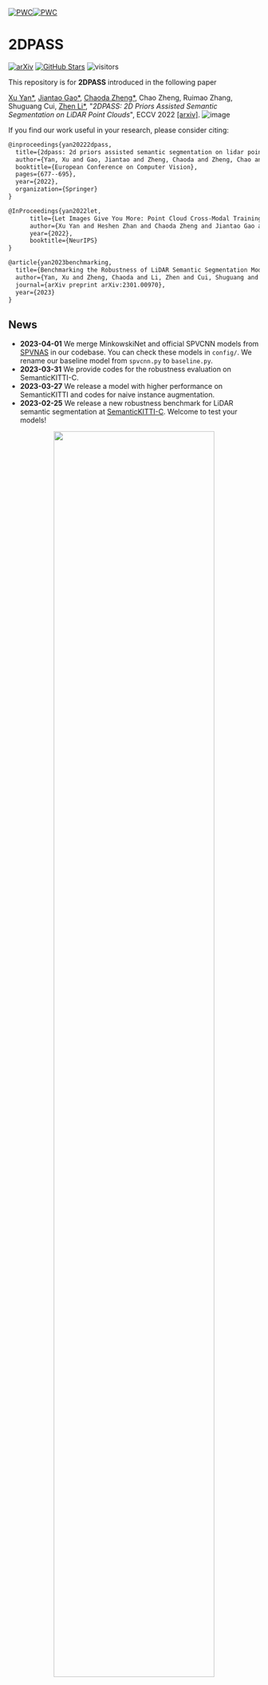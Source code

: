 
[![PWC](https://img.shields.io/endpoint.svg?url=https://paperswithcode.com/badge/2dpass-2d-priors-assisted-semantic/3d-semantic-segmentation-on-semantickitti)](https://paperswithcode.com/sota/3d-semantic-segmentation-on-semantickitti?p=2dpass-2d-priors-assisted-semantic)[![PWC](https://img.shields.io/endpoint.svg?url=https://paperswithcode.com/badge/2dpass-2d-priors-assisted-semantic/lidar-semantic-segmentation-on-nuscenes)](https://paperswithcode.com/sota/lidar-semantic-segmentation-on-nuscenes?p=2dpass-2d-priors-assisted-semantic)

# 2DPASS

[![arXiv](https://img.shields.io/badge/arXiv-2203.09065-b31b1b.svg)](https://arxiv.org/pdf/2207.04397.pdf)
[![GitHub Stars](https://img.shields.io/github/stars/yanx27/2DPASS?style=social)](https://github.com/yanx27/2DPASS)
![visitors](https://visitor-badge.glitch.me/badge?page_id=https://github.com/yanx27/2DPASS)



This repository is for **2DPASS** introduced in the following paper

[Xu Yan*](https://yanx27.github.io/), [Jiantao Gao*](https://github.com/Gao-JT), [Chaoda Zheng*](https://github.com/Ghostish), Chao Zheng, Ruimao Zhang, Shuguang Cui, [Zhen Li*](https://mypage.cuhk.edu.cn/academics/lizhen/), "*2DPASS: 2D Priors Assisted Semantic Segmentation on LiDAR Point Clouds*", ECCV 2022 [[arxiv]](https://arxiv.org/pdf/2207.04397.pdf).
 ![image](figures/2DPASS.gif)

If you find our work useful in your research, please consider citing:
```latex
@inproceedings{yan20222dpass,
  title={2dpass: 2d priors assisted semantic segmentation on lidar point clouds},
  author={Yan, Xu and Gao, Jiantao and Zheng, Chaoda and Zheng, Chao and Zhang, Ruimao and Cui, Shuguang and Li, Zhen},
  booktitle={European Conference on Computer Vision},
  pages={677--695},
  year={2022},
  organization={Springer}
}

@InProceedings{yan2022let,
      title={Let Images Give You More: Point Cloud Cross-Modal Training for Shape Analysis}, 
      author={Xu Yan and Heshen Zhan and Chaoda Zheng and Jiantao Gao and Ruimao Zhang and Shuguang Cui and Zhen Li},
      year={2022},
      booktitle={NeurIPS}
}

@article{yan2023benchmarking,
  title={Benchmarking the Robustness of LiDAR Semantic Segmentation Models},
  author={Yan, Xu and Zheng, Chaoda and Li, Zhen and Cui, Shuguang and Dai, Dengxin},
  journal={arXiv preprint arXiv:2301.00970},
  year={2023}
}
```
## News
* **2023-04-01** We merge MinkowskiNet and official SPVCNN models from [SPVNAS](https://github.com/mit-han-lab/spvnas) in our codebase. You can check these models in `config/`. We rename our baseline model from `spvcnn.py` to `baseline.py`.
* **2023-03-31** We provide codes for the robustness evaluation on SemanticKITTI-C.
* **2023-03-27** We release a model with higher performance on SemanticKITTI and codes for naive instance augmentation.
* **2023-02-25** We release a new robustness benchmark for LiDAR semantic segmentation at [SemanticKITTI-C](https://yanx27.github.io/RobustLidarSeg/). Welcome to test your models!
<p align="center">
   <img src="figures/semantickittic.png" width="80%"> 
</p>


* **2022-10-11** Our new work for cross-modal knowledge distillation is accepted at NeurIPS 2022:smiley: [paper](https://arxiv.org/pdf/2210.04208.pdf) / [code](https://github.com/ZhanHeshen/PointCMT).
* **2022-09-20** We release codes for SemanticKITTI single-scan and NuScenes :rocket:!
* **2022-07-03** 2DPASS is accepted at **ECCV 2022** :fire:!
* **2022-03-08** We achieve **1st** place in both single and multi-scans of [SemanticKITTI](http://semantic-kitti.org/index.html) and **3rd** place on [NuScenes-lidarseg](https://www.nuscenes.org/) :fire:! 
<p align="center">
   <img src="figures/singlescan.jpg" width="80%"> 
</p>
<p align="center">
   <img src="figures/multiscan.jpg" width="80%"> 
</p>
<p align="center">
   <img src="figures/nuscene.png" width="80%"> 
</p>

## Installation

### Requirements
- pytorch >= 1.8 
- yaml
- easydict  `conda install -c conda-forge easydict` done
- pyquaternion   四元数库 `conda install -c conda-forge quaternion`  this one `pip install pyquaternion` (http://kieranwynn.github.io/pyquaternion/)  done
- [lightning](https://github.com/Lightning-AI/lightning) (https://lightning.ai/docs/pytorch/latest/)  (tested with pytorch_lightning==1.3.8 and torchmetrics==0.5)  this one `pip install pytorch_lightning==1.3.8 pip install torchmetrics==0.5`  `conda install lightning -c conda-forge` done  
https://pytorch-lightning.readthedocs.io/en/1.3.8/api_references.html 
https://lightning.ai/docs/pytorch/LTS/past_versions.html
- [torch-scatter](https://github.com/rusty1s/pytorch_scatter) (pip install torch-scatter -f https://data.pyg.org/whl/torch-1.9.0+${CUDA}.html) 
  this one `conda install pytorch-scatter -c pyg`    done
- [nuScenes-devkit](https://github.com/nutonomy/nuscenes-devkit) `pip install nuscenes-devkit` done (optional for nuScenes)
- [spconv](https://github.com/traveller59/spconv) (tested with spconv==2.1.16 and cuda==11.1, pip install spconv-cu111==2.1.16) this one `pip install spconv-cu117`done 
- [torchsparse](https://github.com/mit-han-lab/torchsparse) (optional for MinkowskiNet and SPVCNN. sudo apt-get install libsparsehash-dev, pip install --upgrade git+https://github.com/mit-han-lab/torchsparse.git@v1.4.0)
- pip install -U tensorboard
- pip install -U tensorboardX

## Data Preparation

### SemanticKITTI
Please download the files from the [SemanticKITTI website](http://semantic-kitti.org/dataset.html) and additionally the [color data](http://www.cvlibs.net/download.php?file=data_odometry_color.zip) from the [Kitti Odometry website](http://www.cvlibs.net/datasets/kitti/eval_odometry.php). Extract everything into the same folder.
```
./dataset/
├── 
├── ...
└── SemanticKitti/
    ├──sequences
        ├── 00/           
        │   ├── velodyne/	
        |   |	├── 000000.bin
        |   |	├── 000001.bin
        |   |	└── ...
        │   └── labels/ 
        |   |   ├── 000000.label
        |   |   ├── 000001.label
        |   |   └── ...
        |   └── image_2/ 
        |   |   ├── 000000.png
        |   |   ├── 000001.png
        |   |   └── ...
        |   calib.txt
        ├── 08/ # for validation
        ├── 11/ # 11-21 for testing
        └── 21/
	    └── ...
```

### NuScenes
Please download the Full dataset (v1.0) from the [NuScenes website](https://www.nuscenes.org/) with lidarseg and extract it.
```
./dataset/
├── 
├── ...
└── nuscenes/
    ├──v1.0-trainval
    ├──v1.0-test
    ├──samples
    ├──sweeps
    ├──maps
    ├──lidarseg
```

## Training
### SemanticKITTI
训练集共19130帧
You can run the training with
batch_size 设置为2可以训练， 1个epoch 2:40:00  
显存占用
7031MiB /  8188MiB
loss=12.9
```shell script
cd <root dir of this repo>
python main.py --log_dir 2DPASS_semkitti --config config/2DPASS-semantickitti.yaml --gpu 0

python main.py --log_dir 2DPASS_semkitti --config=./config/2DPASS-semantickitti.yaml --gpu 0 --save_top_k -1 --every_n_train_steps 500 --checkpoint=./checkpoint/best_model.ckpt

python main.py --log_dir 2DPASS_semkitti --config=./config/2DPASS-semantickitti.yaml --gpu 0 --fine_tune --save_top_k -1 --every_n_train_steps 500 --checkpoint=./checkpoint/pretrained/semantickitti/2DPASS_4scale_64dim/best_model.ckpt

python main.py --log_dir 2DPASS_rellis --config ./config/2DPASS-RELLIS-3D-kitti-format.yaml --gpu 0

```
The output will be written to `logs/SemanticKITTI/2DPASS_semkitti` by default. 

### Rellis-3d
训练集共9313  [00000, 00001, 00002]


### NuScenes
```shell script
cd <root dir of this repo>
python main.py --log_dir 2DPASS_nusc --config config/2DPASS-nuscenese.yaml --gpu 0 1 2 3
```

### Vanilla Training without 2DPASS
We take SemanticKITTI as an example.
```shell script
cd <root dir of this repo>
python main.py --log_dir baseline_semkitti --config config/2DPASS-semantickitti.yaml --gpu 0 --baseline_only
```

## Testing
You can run the testing with
显存占用
2205MiB /  8188MiB
```shell script
cd <root dir of this repo>
python main.py --config config/2DPASS-semantickitti.yaml --gpu 0 --test --num_vote 12 --checkpoint <dir for the pytorch checkpoint>

python main.py --config config/2DPASS-semantickitti.yaml --gpu 0 --test --num_vote 1 --checkpoint checkpoint/best_model.ckpt

python main.py --config_path config/2DPASS-semantickitti.yaml --gpu 0 --test --num_vote 1 --checkpoint=./checkpoint/pretrained/semantickitti/2DPASS_4scale_64dim/best_model.ckpt
```
Here, `num_vote` is the number of views for the test-time-augmentation (TTA). We set this value to 12 as default (on a Tesla-V100 GPU), and if you use other GPUs with smaller memory, you can choose a smaller value. `num_vote=1` denotes there is no TTA used, and will cause about ~2\% performance drop.




## Robustness Evaluation
Please download all subsets of [SemanticKITTI-C](https://arxiv.org/pdf/2301.00970.pdf) from [this link](https://cuhko365-my.sharepoint.com/personal/218012048_link_cuhk_edu_cn/_layouts/15/onedrive.aspx?id=%2Fpersonal%2F218012048%5Flink%5Fcuhk%5Fedu%5Fcn%2FDocuments%2FSemanticKITTIC&ga=1) and extract them.
```
./dataset/
├── 
├── ...
└── SemanticKitti/
    ├──sequences
    ├──SemanticKITTI-C
        ├── clean_data/           
        ├── dense_16beam/           
        │   ├── velodyne/	
        |   |	├── 000000.bin
        |   |	├── 000001.bin
        |   |	└── ...
        │   └── labels/ 
        |   |   ├── 000000.label
        |   |   ├── 000001.label
        |   |   └── ...
	    ...
```
You can run the robustness evaluation with
```shell script
cd <root dir of this repo>
python robust_test.py --config config/2DPASS-semantickitti.yaml --gpu 0  --num_vote 12 --checkpoint <dir for the pytorch checkpoint>
```

## Model Zoo
You can download the models with the scores below from [this Google drive folder](https://drive.google.com/drive/folders/1Xy6p_h827lv8J-2iZU8T6SLFkxfoXPBE?usp=sharing).
### SemanticKITTI
|Model (validation)|mIoU (vanilla)|mIoU (TTA)|Parameters|
|:---:|:---:|:---:|:---:|
|MinkowskiNet|65.1%|67.1%|21.7M|
|SPVCNN|65.9%|67.8%|21.8M|
|2DPASS (4scale-64dimension)|68.7%|70.0%|1.9M|
|2DPASS (6scale-256dimension)|70.7%|72.0%|45.6M|

Here, we fine-tune 2DPASS models on SemanticKITTI with more epochs and thus gain the higher mIoU. If you train with 64 epochs, it should be gained about 66%/69% for vanilla and 69%/71% after TTA.

### NuScenes
|Model (validation)|mIoU (vanilla)|mIoU (TTA)|Parameters|
|:---:|:---:|:---:|:---:|
|MinkowskiNet|74.3%|76.0%|21.7M|
|SPVCNN|74.9%|76.9%|21.8M|
|2DPASS (6scale-128dimension)|76.7%|79.6%|11.5M|
|2DPASS (6scale-256dimension)|78.0%|80.5%|45.6M|

**Note that the results on benchmarks are gained by training with additional validation set and using instance-level augmentation.**

## Acknowledgements
Code is built based on [SPVNAS](https://github.com/mit-han-lab/spvnas), [Cylinder3D](https://github.com/xinge008/Cylinder3D), [xMUDA](https://github.com/valeoai/xmuda) and [SPCONV](https://github.com/traveller59/spconv).

## License
This repository is released under MIT License (see LICENSE file for details).


因此，在这项工作中，我们提出了 2D 先验辅助语义分割（2DPASS）方法，一种通用训练方案，用于促进点云上的表示学习。所提出的2DPAS方法充分利用了训练过程中丰富的2D图像，然后在没有严格配对数据约束的情况下进行语义分割。
在实践中，通过利用辅助模态融合和多尺度融合到单一知识蒸馏 （MSFSKD），2DPASS 从多模态数据中获取更丰富的语义和结构信息，然后将其提炼到纯 3D 网络中。因此，我们的基线模型在配备 2DPASS 后仅使用点云输入即可获得显着改进。

```
python main.py --config checkpoint/2DPASS-semantickitti.yaml --gpu 0 --test --num_vote 1 --checkpoint ./checkpoint/best_model.ckpt

please install torchsparse if you want to run spvcnn/minkowskinet!
{'format_version': 1, 'model_params': {'model_architecture': 'arch_2dpass', 'input_dims': 4, 'spatial_shape': [1000, 1000, 60], 'scale_list': [2, 4, 8, 16], 'hiden_size': 64, 'num_classes': 20, 'backbone_2d': 'resnet34', 'pretrained2d': False}, 'dataset_params': {'training_size': 19132, 'dataset_type': 'point_image_dataset_semkitti', 'pc_dataset_type': 'SemanticKITTI', 'collate_type': 'collate_fn_default', 'ignore_label': 0, 'label_mapping': './config/label_mapping/semantic-kitti.yaml', 'bottom_crop': [480, 320], 'color_jitter': [0.4, 0.4, 0.4], 'flip2d': 0.5, 'image_normalizer': [[0.485, 0.456, 0.406], [0.229, 0.224, 0.225]], 'max_volume_space': [50, 50, 2], 'min_volume_space': [-50, -50, -4], 'seg_labelweights': [0, 55437630, 320797, 541736, 2578735, 3274484, 552662, 184064, 78858, 240942562, 17294618, 170599734, 6369672, 230413074, 101130274, 476491114, 9833174, 129609852, 4506626, 1168181], 'train_data_loader': {'data_path': './dataset/SemanticKitti/dataset/sequences/', 'batch_size': 8, 'shuffle': True, 'num_workers': 8, 'rotate_aug': True, 'flip_aug': True, 'scale_aug': True, 'transform_aug': True, 'dropout_aug': True}, 'val_data_loader': {'data_path': './dataset/SemanticKitti/dataset/sequences/', 'shuffle': False, 'num_workers': 8, 'batch_size': 1, 'rotate_aug': False, 'flip_aug': False, 'scale_aug': False, 'transform_aug': False, 'dropout_aug': False}}, 'train_params': {'max_num_epochs': 64, 'learning_rate': 0.24, 'optimizer': 'SGD', 'lr_scheduler': 'CosineAnnealingWarmRestarts', 'momentum': 0.9, 'nesterov': True, 'weight_decay': 0.0001, 'lambda_seg2d': 1, 'lambda_xm': 0.05}, 'gpu': [0], 'seed': 0, 'config_path': 'checkpoint/2DPASS-semantickitti.yaml', 'log_dir': 'default', 'monitor': 'val/mIoU', 'stop_patience': 50, 'save_top_k': 1, 'check_val_every_n_epoch': 1, 'SWA': False, 'baseline_only': False, 'test': True, 'fine_tune': False, 'pretrain2d': False, 'num_vote': 1, 'submit_to_server': False, 'checkpoint': 'checkpoint/best_model.ckpt', 'debug': False}
Global seed set to 0
load pre-trained model...
Start testing...
GPU available: True, used: True
TPU available: False, using: 0 TPU cores
Global seed set to 0
initializing ddp: GLOBAL_RANK: 0, MEMBER: 1/1
----------------------------------------------------------------------------------------------------
distributed_backend=nccl
All DDP processes registered. Starting ddp with 1 processes
----------------------------------------------------------------------------------------------------

LOCAL_RANK: 0 - CUDA_VISIBLE_DEVICES: [0]
Validation per class iou:                                                                                                                                                                                                             
car : 96.83%
bicycle : 52.55%
motorcycle : 76.33%
truck : 90.74%
bus : 71.38%
person : 78.36%
bicyclist : 92.35%
motorcyclist : 0.06%
road : 93.24%
parking : 50.75%
sidewalk : 80.08%
other-ground : 8.44%
building : 92.21%
fence : 68.27%
vegetation : 88.37%
trunk : 71.19%
terrain : 74.63%
pole : 63.92%
traffic-sign : 53.46%
Current val miou is 68.587 while the best val miou is 68.587
Testing: 100%|████████████████████████████████████████████████████████████████████████████████████████████████████████████████████████████████████████████████████████████████████████████████████| 4071/4071 [06:19<00:00, 10.72it/s]
--------------------------------------------------------------------------------
DATALOADER:0 TEST RESULTS
{'val/acc': 0.8935943841934204,
 'val/best_miou': 0.6858724848558865,
 'val/mIoU': 0.6858724848558865}
--------------------------------------------------------------------------------
```

2dpass 模型结构
model_3d 是 SPVCNN
model_2d 是 ResNetFCN
fusion 是 xModalKD

data_dict -> model_3d -> model_2d -> fusion -> data_dict  ??

### data_dict
/home/bairui/program/2dpass/network/arch_2dpass.py->171: points   points[0].shape: torch.Size([119549, 4])  [xyz, sig]
/home/bairui/program/2dpass/network/arch_2dpass.py->171: ref_xyz   ref_xyz[0].shape: torch.Size([119549, 3])
/home/bairui/program/2dpass/network/arch_2dpass.py->171: batch_idx   batch_idx.shape: torch.Size([119549]) 每个点属于batch中的第几帧点云
/home/bairui/program/2dpass/network/arch_2dpass.py->171: batch_size
/home/bairui/program/2dpass/network/arch_2dpass.py->171: labels  labels.shape: torch.Size([119549, 1])
/home/bairui/program/2dpass/network/arch_2dpass.py->171: raw_labels   raw_labels.shape: (123389, 1)
/home/bairui/program/2dpass/network/arch_2dpass.py->171: origin_len   origin_len: 123389
/home/bairui/program/2dpass/network/arch_2dpass.py->171: indices
/home/bairui/program/2dpass/network/arch_2dpass.py->171: point2img_index  point2img_index[0].shape: torch.Size([8543])  一个list，batch中每帧点云可以投影到图像范围内的点云索引  
/home/bairui/program/2dpass/network/arch_2dpass.py->171: img  img[0].shape: torch.Size([320, 480, 3])
/home/bairui/program/2dpass/network/arch_2dpass.py->171: img_indices  img_indices[0].shape: (8543, 2)  batch中每帧点云投影到图像的像素坐标
/home/bairui/program/2dpass/network/arch_2dpass.py->171: img_label  img_label.shape: torch.Size([8543, 1])   根据点云.label，以及投影关系得到的投影到图像平面的点的标签
/home/bairui/program/2dpass/network/arch_2dpass.py->171: path  path: ['/home/bairui/program/2dpass/dataset/SemanticKitti/dataset/sequences/08/velodyne/000000.bin']

/home/bairui/program/2dpass/dataloader/dataset.py->182: keep_idx_img_pts: [ True  True  True ... False False False]
keep_idx [true, false ...] 包含是否符合条件的点云索引

data_dict['points'].shape: torch.Size([119549, 4])
pc.shape: torch.Size([119549, 3])
self.scale_list: [2, 4, 8, 16, 1]
self.coors_range_xyz: [[-50, 50], [-50, 50], [-4, 2]]
self.spatial_shape: [1000 1000   60]
xidx.shape: torch.Size([119549])  得到每个点在不同scale体素中的坐标


```
data_dict['scale_{}'.format(scale)] = {
                'full_coors': bxyz_indx,
                'coors_inv': unq_inv,  每个点所属的体素编号
                'coors': unq.type(torch.int32)   不同的scale对应的unq不同, scale越大， 去除重复后的bzyx
            }
```
**scale_1**
/home/bairui/program/2dpass/network/voxel_fea_generator.py->50: full_coors: bxyz_indx.shape: torch.Size([119549, 4])  对于不同scale，每个点在体素中的坐标(索引)
/home/bairui/program/2dpass/network/voxel_fea_generator.py->54: scale_1 coors_inv: unq_inv.shape: torch.Size([119549]) 每个点在不同scale对应的体素中的索引
/home/bairui/program/2dpass/network/voxel_fea_generator.py->55: scale_1 coors: unq.shape: torch.Size([64811, 4]) 不重复的体素坐标即非空的体素坐标

/home/bairui/program/2dpass/network/voxel_fea_generator.py->43: 🚀scale: 1
/home/bairui/program/2dpass/network/voxel_fea_generator.py->47: xidx.shape: torch.Size([119549])
/home/bairui/program/2dpass/network/voxel_fea_generator.py->51: bxyz_indx.shape: torch.Size([119549, 4])
/home/bairui/program/2dpass/network/voxel_fea_generator.py->55: scale_1 unq_inv.shape: torch.Size([119549])
/home/bairui/program/2dpass/network/voxel_fea_generator.py->56: scale_1 unq.shape: torch.Size([64811, 4])

**scale_2**
full_coors: bxyz_indx.shape: torch.Size([119549, 4])  每个点在体素中的坐标(索引)
coors_inv: unq_inv.shape: torch.Size([119549])  每个点所属的体素编号
coors: unq.shape: torch.Size([38399, 4])   不同的scale对应的unq不同, scale越大， 去除重复后的bzyx

/home/bairui/program/2dpass/network/voxel_fea_generator.py->43: 🚀scale: 2
/home/bairui/program/2dpass/network/voxel_fea_generator.py->47: xidx.shape: torch.Size([119549])
/home/bairui/program/2dpass/network/voxel_fea_generator.py->51: bxyz_indx.shape: torch.Size([119549, 4])
/home/bairui/program/2dpass/network/voxel_fea_generator.py->55: scale_2 unq_inv.shape: torch.Size([119549])
/home/bairui/program/2dpass/network/voxel_fea_generator.py->56: scale_2 coors: unq.shape: torch.Size([38399, 4])

**scale_4**
/home/bairui/program/2dpass/network/voxel_fea_generator.py->43: 🚀scale: 4
/home/bairui/program/2dpass/network/voxel_fea_generator.py->47: xidx.shape: torch.Size([119549])
/home/bairui/program/2dpass/network/voxel_fea_generator.py->51: bxyz_indx.shape: torch.Size([119549, 4])
/home/bairui/program/2dpass/network/voxel_fea_generator.py->55: scale_4 unq_inv.shape: torch.Size([119549])
/home/bairui/program/2dpass/network/voxel_fea_generator.py->56: scale_4 unq.shape: torch.Size([18400, 4])

**scale_8**
/home/bairui/program/2dpass/network/voxel_fea_generator.py->43: 🚀scale: 8
/home/bairui/program/2dpass/network/voxel_fea_generator.py->47: xidx.shape: torch.Size([119549])
/home/bairui/program/2dpass/network/voxel_fea_generator.py->51: bxyz_indx.shape: torch.Size([119549, 4])
/home/bairui/program/2dpass/network/voxel_fea_generator.py->55: scale_8 unq_inv.shape: torch.Size([119549])
/home/bairui/program/2dpass/network/voxel_fea_generator.py->56: scale_8 unq.shape: torch.Size([7757, 4])

**scale_16**
/home/bairui/program/2dpass/network/voxel_fea_generator.py->43: 🚀scale: 16
/home/bairui/program/2dpass/network/voxel_fea_generator.py->47: xidx.shape: torch.Size([119549])
/home/bairui/program/2dpass/network/voxel_fea_generator.py->51: bxyz_indx.shape: torch.Size([119549, 4])
/home/bairui/program/2dpass/network/voxel_fea_generator.py->55: scale_16 unq_inv.shape: torch.Size([119549])
/home/bairui/program/2dpass/network/voxel_fea_generator.py->56: scale_16 unq.shape: torch.Size([2881, 4])

**scale_1**
/home/bairui/program/2dpass/network/voxel_fea_generator.py->43: 🚀scale: 1
/home/bairui/program/2dpass/network/voxel_fea_generator.py->47: xidx.shape: torch.Size([119549])
/home/bairui/program/2dpass/network/voxel_fea_generator.py->51: bxyz_indx.shape: torch.Size([119549, 4])
/home/bairui/program/2dpass/network/voxel_fea_generator.py->55: scale_1 unq_inv.shape: torch.Size([119549])
/home/bairui/program/2dpass/network/voxel_fea_generator.py->56: scale_1 unq.shape: torch.Size([64811, 4])


### data_dict -> model_3d.voxelizer -> data_dict

/home/bairui/program/2dpass/network/baseline.py->174: points
/home/bairui/program/2dpass/network/baseline.py->174: ref_xyz
/home/bairui/program/2dpass/network/baseline.py->174: batch_idx
/home/bairui/program/2dpass/network/baseline.py->174: batch_size
/home/bairui/program/2dpass/network/baseline.py->174: labels
/home/bairui/program/2dpass/network/baseline.py->174: raw_labels
/home/bairui/program/2dpass/network/baseline.py->174: origin_len
/home/bairui/program/2dpass/network/baseline.py->174: indices
/home/bairui/program/2dpass/network/baseline.py->174: point2img_index  
/home/bairui/program/2dpass/network/baseline.py->174: img
/home/bairui/program/2dpass/network/baseline.py->174: img_indices
/home/bairui/program/2dpass/network/baseline.py->174: img_label
/home/bairui/program/2dpass/network/baseline.py->174: path
/home/bairui/program/2dpass/network/baseline.py->174: scale_2   不同scale对应的voxel化后每个点的坐标
/home/bairui/program/2dpass/network/baseline.py->174: scale_4
/home/bairui/program/2dpass/network/baseline.py->174: scale_8
/home/bairui/program/2dpass/network/baseline.py->174: scale_16
/home/bairui/program/2dpass/network/baseline.py->174: scale_1


### data_dict -> model.voxel_3d_generator -> data_dict

self.coors_range_xyz: [[-50, 50], [-50, 50], [-4, 2]]
self.spatial_shape: [1000 1000   60]
/home/bairui/program/2dpass/network/baseline.py->141: out_channels: hiden_size: 64
/home/bairui/program/2dpass/network/baseline.py->142: in_channels: input_dims: 4

intervals: tensor([0.1000, 0.1000, 0.1000], device='cuda:0')
grid_ind.shape: torch.Size([119549, 3])

/home/bairui/program/2dpass/network/voxel_fea_generator.py->91: point.shape: torch.Size([119549, 4])
/home/bairui/program/2dpass/network/voxel_fea_generator.py->92: nor_pc.shape: torch.Size([119549, 3])
/home/bairui/program/2dpass/network/voxel_fea_generator.py->93: center_to_point: torch.Size([119549, 3])
/home/bairui/program/2dpass/network/voxel_fea_generator.py->96: pc_feature.shape: torch.Size([119549, 10])  包含点云坐标和强度[0, 4], 同一体素点云的均值[5, 7], 点云与所属体素中心的偏移[8, 10]

**pt_fea = self.PPmodel(pt_fea)**
/home/bairui/program/2dpass/network/voxel_fea_generator.py->106: pt_fea.shape: torch.Size([119549, 64])

**对处于相同体素的提取后的特征求mean**
/home/bairui/program/2dpass/network/voxel_fea_generator.py->109: feature.shape: torch.Size([64811, 64])

**data_dict['sparse_tensor']**
spconv.SparseConvTensor(feature=torch.Size([64811, 64]), indices=coors: unq.shape: torch.Size([64811, 4]) (batch_idx, z, y, x), spatial_shape=[60, 1000, 1000], batch_size)

/home/bairui/program/2dpass/network/baseline.py->182: points
/home/bairui/program/2dpass/network/baseline.py->182: ref_xyz
/home/bairui/program/2dpass/network/baseline.py->182: batch_idx
/home/bairui/program/2dpass/network/baseline.py->182: batch_size
/home/bairui/program/2dpass/network/baseline.py->182: labels
/home/bairui/program/2dpass/network/baseline.py->182: raw_labels
/home/bairui/program/2dpass/network/baseline.py->182: origin_len
/home/bairui/program/2dpass/network/baseline.py->182: indices
/home/bairui/program/2dpass/network/baseline.py->182: point2img_index
/home/bairui/program/2dpass/network/baseline.py->182: img
/home/bairui/program/2dpass/network/baseline.py->182: img_indices
/home/bairui/program/2dpass/network/baseline.py->182: img_label
/home/bairui/program/2dpass/network/baseline.py->182: path
/home/bairui/program/2dpass/network/baseline.py->182: scale_2
/home/bairui/program/2dpass/network/baseline.py->182: scale_4
/home/bairui/program/2dpass/network/baseline.py->182: scale_8
/home/bairui/program/2dpass/network/baseline.py->182: scale_16
/home/bairui/program/2dpass/network/baseline.py->182: scale_1
/home/bairui/program/2dpass/network/baseline.py->182: sparse_tensor
/home/bairui/program/2dpass/network/baseline.py->182: coors       见上方scale_1[coors]
/home/bairui/program/2dpass/network/baseline.py->182: coors_inv  == ['scale_1']['coors_inv']
/home/bairui/program/2dpass/network/baseline.py->182: full_coors == ['scale_1']['full_coors']


### data_dict -> self.spv_enc(encoder: SPVBlock) -> data_dict
**spvblock**
in/out_channels = 64
indice_key = spv_0/1/2/3
scale = 2/4/8/16
last_scale = 1/2/4/8
spatial_shape: [60, 1000, 1000] / [30, 500, 500] / [15, 250, 250] / [7, 125, 125]  

/home/bairui/program/2dpass/network/baseline.py->113: layer_0['pts_feat'].shape: torch.Size([64811, 64])  不同scale的进行spconv后的点云特征
/home/bairui/program/2dpass/network/baseline.py->114: layer_0['full_coors'].shape: torch.Size([119549, 4]) point_encoder逐渐从对应scale_i中读出full_coors中，layer_i中设置为data_dict['full_coors'], 因此layer_i(0, 1, 2)对应scale_i(2, 4, 8, 16)的full_coors(即不同scale点云体素化后，每个点所在体素的坐标)

/home/bairui/program/2dpass/network/baseline.py->113: layer_1['pts_feat'].shape: torch.Size([38399, 64])
/home/bairui/program/2dpass/network/baseline.py->114: layer_1['full_coors'].shape: torch.Size([119549, 4])

/home/bairui/program/2dpass/network/baseline.py->113: layer_2['pts_feat'].shape: torch.Size([18400, 64])
/home/bairui/program/2dpass/network/baseline.py->114: layer_2['full_coors'].shape: torch.Size([119549, 4])

/home/bairui/program/2dpass/network/baseline.py->113: layer_3['pts_feat'].shape: torch.Size([7757, 64])
/home/bairui/program/2dpass/network/baseline.py->114: layer_3['full_coors'].shape: torch.Size([119549, 4])


point_encoder:
**downsample**  # 对非空体素对应的特征进行2倍下采样
/home/bairui/program/2dpass/network/baseline.py->57: features.size: torch.Size([64811, 64])
/home/bairui/program/2dpass/network/baseline.py->58: data_dict['coors']: torch.Size([64811, 4])
下采样后
/home/bairui/program/2dpass/network/baseline.py->61: output: torch.Size([38399, 64])

/home/bairui/program/2dpass/network/baseline.py->57: features.size: torch.Size([64811, 64])
/home/bairui/program/2dpass/network/baseline.py->58: data_dict['coors']: torch.Size([64811, 4])
/home/bairui/program/2dpass/network/baseline.py->61: output: torch.Size([38399, 64])
/home/bairui/program/2dpass/network/baseline.py->64: identity: torch.Size([64811, 64])
/home/bairui/program/2dpass/network/baseline.py->65: output: torch.Size([64811, 64])
/home/bairui/program/2dpass/network/baseline.py->67: output: torch.Size([64811, 128])
/home/bairui/program/2dpass/network/baseline.py->74: v_feat: torch.Size([38399, 64])


/home/bairui/program/2dpass/network/baseline.py->192: points
/home/bairui/program/2dpass/network/baseline.py->192: ref_xyz
/home/bairui/program/2dpass/network/baseline.py->192: batch_idx
/home/bairui/program/2dpass/network/baseline.py->192: batch_size
/home/bairui/program/2dpass/network/baseline.py->192: labels
/home/bairui/program/2dpass/network/baseline.py->192: raw_labels
/home/bairui/program/2dpass/network/baseline.py->192: origin_len
/home/bairui/program/2dpass/network/baseline.py->192: indices
/home/bairui/program/2dpass/network/baseline.py->192: point2img_index
/home/bairui/program/2dpass/network/baseline.py->192: img
/home/bairui/program/2dpass/network/baseline.py->192: img_indices
/home/bairui/program/2dpass/network/baseline.py->192: img_label
/home/bairui/program/2dpass/network/baseline.py->192: path
/home/bairui/program/2dpass/network/baseline.py->192: scale_2
/home/bairui/program/2dpass/network/baseline.py->192: scale_4
/home/bairui/program/2dpass/network/baseline.py->192: scale_8
/home/bairui/program/2dpass/network/baseline.py->192: scale_16
/home/bairui/program/2dpass/network/baseline.py->192: scale_1
/home/bairui/program/2dpass/network/baseline.py->192: sparse_tensor
/home/bairui/program/2dpass/network/baseline.py->192: coors
/home/bairui/program/2dpass/network/baseline.py->192: coors_inv
/home/bairui/program/2dpass/network/baseline.py->192: full_coors
/home/bairui/program/2dpass/network/baseline.py->192: layer_0
/home/bairui/program/2dpass/network/baseline.py->192: layer_1
/home/bairui/program/2dpass/network/baseline.py->192: layer_2
/home/bairui/program/2dpass/network/baseline.py->192: layer_3

### data_dict -> model_3d -> data_dict
/home/bairui/program/2dpass/network/arch_2dpass.py->172: points
/home/bairui/program/2dpass/network/arch_2dpass.py->172: ref_xyz
/home/bairui/program/2dpass/network/arch_2dpass.py->172: batch_idx
/home/bairui/program/2dpass/network/arch_2dpass.py->172: batch_size
/home/bairui/program/2dpass/network/arch_2dpass.py->172: labels
/home/bairui/program/2dpass/network/arch_2dpass.py->172: raw_labels
/home/bairui/program/2dpass/network/arch_2dpass.py->172: origin_len
/home/bairui/program/2dpass/network/arch_2dpass.py->172: indices
/home/bairui/program/2dpass/network/arch_2dpass.py->172: point2img_index
/home/bairui/program/2dpass/network/arch_2dpass.py->172: img
/home/bairui/program/2dpass/network/arch_2dpass.py->172: img_indices
/home/bairui/program/2dpass/network/arch_2dpass.py->172: img_label
/home/bairui/program/2dpass/network/arch_2dpass.py->172: path
/home/bairui/program/2dpass/network/arch_2dpass.py->172: scale_2
/home/bairui/program/2dpass/network/arch_2dpass.py->172: scale_4
/home/bairui/program/2dpass/network/arch_2dpass.py->172: scale_8
/home/bairui/program/2dpass/network/arch_2dpass.py->172: scale_16
/home/bairui/program/2dpass/network/arch_2dpass.py->172: scale_1
/home/bairui/program/2dpass/network/arch_2dpass.py->172: sparse_tensor
/home/bairui/program/2dpass/network/arch_2dpass.py->172: coors
/home/bairui/program/2dpass/network/arch_2dpass.py->172: coors_inv
/home/bairui/program/2dpass/network/arch_2dpass.py->172: full_coors
/home/bairui/program/2dpass/network/arch_2dpass.py->172: layer_0
/home/bairui/program/2dpass/network/arch_2dpass.py->172: layer_1
/home/bairui/program/2dpass/network/arch_2dpass.py->172: layer_2
/home/bairui/program/2dpass/network/arch_2dpass.py->172: layer_3
/home/bairui/program/2dpass/network/arch_2dpass.py->172: logits
/home/bairui/program/2dpass/network/arch_2dpass.py->172: loss
/home/bairui/program/2dpass/network/arch_2dpass.py->172: loss_main_ce
/home/bairui/program/2dpass/network/arch_2dpass.py->172: loss_main_lovasz

不同scale的特征提取后对应每个点的特征
/home/bairui/program/2dpass/network/baseline.py->212: enc_feats[0].shape: torch.Size([119549, 64])
/home/bairui/program/2dpass/network/baseline.py->212: enc_feats[1].shape: torch.Size([119549, 64])
/home/bairui/program/2dpass/network/baseline.py->212: enc_feats[2].shape: torch.Size([119549, 64])
/home/bairui/program/2dpass/network/baseline.py->212: enc_feats[3].shape: torch.Size([119549, 64])
/home/bairui/program/2dpass/network/baseline.py->215: output.shape: torch.Size([119549, 256])
output.shape: torch.Size([119549, 256])
256 = hiden_size * num_class
**得到logits**
data_dict['logits'] = self.classifier(output)
/home/bairui/program/2dpass/network/baseline.py->218: data_dict['logits'].shape: torch.Size([119549, 20])

**得到loss**
ce_loss: logits <-> labels
lovasz_loss: softmax(logits) <-> labels


### data_dict -> model_2d -> data_dict
x.shape:torch.Size([1, 3, 320, 480])
conv1_out.shape:torch.Size([1, 64, 320, 480])
**encoder**
/home/bairui/program/2dpass/network/basic_block.py->103: layer1_out.shape:torch.Size([1, 64, 160, 240])
/home/bairui/program/2dpass/network/basic_block.py->104: layer2_out.shape:torch.Size([1, 128, 80, 120])
/home/bairui/program/2dpass/network/basic_block.py->105: layer3_out.shape:torch.Size([1, 256, 40, 60])
/home/bairui/program/2dpass/network/basic_block.py->106: layer4_out.shape:torch.Size([1, 512, 20, 30])

**deconv**
/home/bairui/program/2dpass/network/basic_block.py->116: layer1_out.shape:torch.Size([1, 64, 320, 480])
/home/bairui/program/2dpass/network/basic_block.py->117: layer2_out.shape:torch.Size([1, 64, 320, 480])
/home/bairui/program/2dpass/network/basic_block.py->118: layer3_out.shape:torch.Size([1, 64, 320, 480])
/home/bairui/program/2dpass/network/basic_block.py->119: layer4_out.shape:torch.Size([1, 64, 320, 480])

/home/bairui/program/2dpass/network/basic_block.py->129: process_keys: ['img_scale2', 'img_scale4', 'img_scale8', 'img_scale16']
/home/bairui/program/2dpass/network/basic_block.py->130: img_indices[0]: (8543, 2)
##### 图像进行特征提取并进行反卷积(上采样)后的特征
/home/bairui/program/2dpass/network/basic_block.py->132: data_dict[img_scale2].shape: torch.Size([1, 64, 320, 480])
/home/bairui/program/2dpass/network/basic_block.py->132: data_dict[img_scale4].shape: torch.Size([1, 64, 320, 480])
/home/bairui/program/2dpass/network/basic_block.py->132: data_dict[img_scale8].shape: torch.Size([1, 64, 320, 480])
/home/bairui/program/2dpass/network/basic_block.py->132: data_dict[img_scale16].shape: torch.Size([1, 64, 320, 480])
##### 筛选出可以和点云投影对应的图像特征
/home/bairui/program/2dpass/network/basic_block.py->138: torch.Size([8543, 64])
/home/bairui/program/2dpass/network/basic_block.py->138: torch.Size([8543, 64])
/home/bairui/program/2dpass/network/basic_block.py->138: torch.Size([8543, 64])
/home/bairui/program/2dpass/network/basic_block.py->138: torch.Size([8543, 64])
/home/bairui/program/2dpass/network/basic_block.py->143: data_dict[img_scale2].shape: torch.Size([8543, 64])
/home/bairui/program/2dpass/network/basic_block.py->143: data_dict[img_scale4].shape: torch.Size([8543, 64])
/home/bairui/program/2dpass/network/basic_block.py->143: data_dict[img_scale8].shape: torch.Size([8543, 64])
/home/bairui/program/2dpass/network/basic_block.py->143: data_dict[img_scale16].shape: torch.Size([8543, 64])

/home/bairui/program/2dpass/network/arch_2dpass.py->179: points
/home/bairui/program/2dpass/network/arch_2dpass.py->179: ref_xyz
/home/bairui/program/2dpass/network/arch_2dpass.py->179: batch_idx
/home/bairui/program/2dpass/network/arch_2dpass.py->179: batch_size
/home/bairui/program/2dpass/network/arch_2dpass.py->179: labels
/home/bairui/program/2dpass/network/arch_2dpass.py->179: raw_labels
/home/bairui/program/2dpass/network/arch_2dpass.py->179: origin_len
/home/bairui/program/2dpass/network/arch_2dpass.py->179: indices
/home/bairui/program/2dpass/network/arch_2dpass.py->179: point2img_index
/home/bairui/program/2dpass/network/arch_2dpass.py->179: img
/home/bairui/program/2dpass/network/arch_2dpass.py->179: img_indices
/home/bairui/program/2dpass/network/arch_2dpass.py->179: img_label
/home/bairui/program/2dpass/network/arch_2dpass.py->179: path
/home/bairui/program/2dpass/network/arch_2dpass.py->179: scale_2
/home/bairui/program/2dpass/network/arch_2dpass.py->179: scale_4
/home/bairui/program/2dpass/network/arch_2dpass.py->179: scale_8
/home/bairui/program/2dpass/network/arch_2dpass.py->179: scale_16
/home/bairui/program/2dpass/network/arch_2dpass.py->179: scale_1
/home/bairui/program/2dpass/network/arch_2dpass.py->179: sparse_tensor
/home/bairui/program/2dpass/network/arch_2dpass.py->179: coors
/home/bairui/program/2dpass/network/arch_2dpass.py->179: coors_inv
/home/bairui/program/2dpass/network/arch_2dpass.py->179: full_coors
/home/bairui/program/2dpass/network/arch_2dpass.py->179: layer_0
/home/bairui/program/2dpass/network/arch_2dpass.py->179: layer_1
/home/bairui/program/2dpass/network/arch_2dpass.py->179: layer_2
/home/bairui/program/2dpass/network/arch_2dpass.py->179: layer_3
/home/bairui/program/2dpass/network/arch_2dpass.py->179: logits
/home/bairui/program/2dpass/network/arch_2dpass.py->179: loss
/home/bairui/program/2dpass/network/arch_2dpass.py->179: loss_main_ce
/home/bairui/program/2dpass/network/arch_2dpass.py->179: loss_main_lovasz
/home/bairui/program/2dpass/network/arch_2dpass.py->179: img_scale2          torch.Size([8543, 64])
/home/bairui/program/2dpass/network/arch_2dpass.py->179: img_scale4          torch.Size([8543, 64])
/home/bairui/program/2dpass/network/arch_2dpass.py->179: img_scale8          torch.Size([8543, 64])
/home/bairui/program/2dpass/network/arch_2dpass.py->179: img_scale16         torch.Size([8543, 64])


### data_dict -> fusion -> data_dict
labels.shape: torch.Size([119549, 1])

/home/bairui/program/2dpass/network/arch_2dpass.py->104: img_scale2 img_feat.shape: torch.Size([8543, 64])
/home/bairui/program/2dpass/network/arch_2dpass.py->105: layer_0 pts_feat.shape: torch.Size([64811, 64])
/home/bairui/program/2dpass/network/arch_2dpass.py->106: scale_1 corrs_inv.shape: torch.Size([119549])
/home/bairui/program/2dpass/network/arch_2dpass.py->110: pts_pred_full.shape: torch.Size([64811, 20])
/home/bairui/program/2dpass/network/arch_2dpass.py->81: lbxyz.shape: torch.Size([119549, 5])
/home/bairui/program/2dpass/network/arch_2dpass.py->82: unq_lbxyz.shape: torch.Size([65119, 5])
/home/bairui/program/2dpass/network/arch_2dpass.py->83: count.shape: torch.Size([65119])
/home/bairui/program/2dpass/network/arch_2dpass.py->84: inv_ind.shape: torch.Size([65119])
/home/bairui/program/2dpass/network/arch_2dpass.py->85: label_ind.shape: torch.Size([64811])
/home/bairui/program/2dpass/network/arch_2dpass.py->87: labels.shape: torch.Size([64811])

**p2img_mapping**
/home/bairui/program/2dpass/network/arch_2dpass.py->72: pts_fea.shape: torch.Size([119549, 64])
/home/bairui/program/2dpass/network/arch_2dpass.py->73: p2img_idx[0].shape: torch.Size([8543])
/home/bairui/program/2dpass/network/arch_2dpass.py->74: batch_idx.shape: torch.Size([119549])

/home/bairui/program/2dpass/network/arch_2dpass.py->72: pts_fea.shape: torch.Size([119549, 20])
/home/bairui/program/2dpass/network/arch_2dpass.py->73: p2img_idx[0].shape: torch.Size([8543])
/home/bairui/program/2dpass/network/arch_2dpass.py->74: batch_idx.shape: torch.Size([119549])

/home/bairui/program/2dpass/network/arch_2dpass.py->97: img_scale4 img_feat.shape: torch.Size([8543, 64])
/home/bairui/program/2dpass/network/arch_2dpass.py->98: layer_1 pts_feat.shape: torch.Size([38399, 64])
/home/bairui/program/2dpass/network/arch_2dpass.py->99: scale_2 corrs_inv.shape: torch.Size([119549])
/home/bairui/program/2dpass/network/arch_2dpass.py->103: pts_pred_full.shape: torch.Size([38399, 20])
/home/bairui/program/2dpass/network/arch_2dpass.py->140: fuse_feat.shape: torch.Size([8543, 64])

/home/bairui/program/2dpass/network/arch_2dpass.py->97: img_scale8 img_feat.shape: torch.Size([8543, 64])
/home/bairui/program/2dpass/network/arch_2dpass.py->98: layer_2 pts_feat.shape: torch.Size([18400, 64])
/home/bairui/program/2dpass/network/arch_2dpass.py->99: scale_4 corrs_inv.shape: torch.Size([119549])
/home/bairui/program/2dpass/network/arch_2dpass.py->103: pts_pred_full.shape: torch.Size([18400, 20])
/home/bairui/program/2dpass/network/arch_2dpass.py->140: fuse_feat.shape: torch.Size([8543, 64])

/home/bairui/program/2dpass/network/arch_2dpass.py->97: img_scale16 img_feat.shape: torch.Size([8543, 64])
/home/bairui/program/2dpass/network/arch_2dpass.py->98: layer_3 pts_feat.shape: torch.Size([7757, 64])
/home/bairui/program/2dpass/network/arch_2dpass.py->99: scale_8 corrs_inv.shape: torch.Size([119549])
/home/bairui/program/2dpass/network/arch_2dpass.py->103: pts_pred_full.shape: torch.Size([7757, 20])
/home/bairui/program/2dpass/network/arch_2dpass.py->140: fuse_feat.shape: torch.Size([8543, 64])

/home/bairui/program/2dpass/network/arch_2dpass.py->118: pts_feat.shape: torch.Size([8543, 64])
/home/bairui/program/2dpass/network/arch_2dpass.py->120: pts_pred.shape: torch.Size([8543, 20])

/home/bairui/program/2dpass/network/arch_2dpass.py->124: feat_learner.shape: torch.Size([8543, 64])
/home/bairui/program/2dpass/network/arch_2dpass.py->126: feat_cat.shape: torch.Size([8543, 128])
**经过self.fcs1/self.fcs2**后得到融合特征
/home/bairui/program/2dpass/network/arch_2dpass.py->130: fuse_feat.shape: torch.Size([8543, 64])

融合预测结果
/home/bairui/program/2dpass/network/arch_2dpass.py->134: fuse_pred.shape: torch.Size([8543, 20])

/home/bairui/program/2dpass/network/arch_2dpass.py->161: scale_2: fuse_feat.shape: torch.Size([8543, 64])
/home/bairui/program/2dpass/network/arch_2dpass.py->161: scale_4: fuse_feat.shape: torch.Size([8543, 64])
/home/bairui/program/2dpass/network/arch_2dpass.py->161: scale_8: fuse_feat.shape: torch.Size([8543, 64])
/home/bairui/program/2dpass/network/arch_2dpass.py->161: scale_16: fuse_feat.shape: torch.Size([8543, 64])
/home/bairui/program/2dpass/network/arch_2dpass.py->165: torch.cat(img_seg_feat, 1).shape: torch.Size([8543, 256])
/home/bairui/program/2dpass/network/arch_2dpass.py->167: img_seg_logits.shape: torch.Size([8543, 20])




/home/bairui/program/2dpass/network/arch_2dpass.py->183: points
/home/bairui/program/2dpass/network/arch_2dpass.py->183: ref_xyz
/home/bairui/program/2dpass/network/arch_2dpass.py->183: batch_idx
/home/bairui/program/2dpass/network/arch_2dpass.py->183: batch_size
/home/bairui/program/2dpass/network/arch_2dpass.py->183: labels
/home/bairui/program/2dpass/network/arch_2dpass.py->183: raw_labels
/home/bairui/program/2dpass/network/arch_2dpass.py->183: origin_len
/home/bairui/program/2dpass/network/arch_2dpass.py->183: indices
/home/bairui/program/2dpass/network/arch_2dpass.py->183: point2img_index
/home/bairui/program/2dpass/network/arch_2dpass.py->183: img
/home/bairui/program/2dpass/network/arch_2dpass.py->183: img_indices
/home/bairui/program/2dpass/network/arch_2dpass.py->183: img_label
/home/bairui/program/2dpass/network/arch_2dpass.py->183: path
/home/bairui/program/2dpass/network/arch_2dpass.py->183: scale_2
/home/bairui/program/2dpass/network/arch_2dpass.py->183: scale_4
/home/bairui/program/2dpass/network/arch_2dpass.py->183: scale_8
/home/bairui/program/2dpass/network/arch_2dpass.py->183: scale_16
/home/bairui/program/2dpass/network/arch_2dpass.py->183: scale_1
/home/bairui/program/2dpass/network/arch_2dpass.py->183: sparse_tensor
/home/bairui/program/2dpass/network/arch_2dpass.py->183: coors
/home/bairui/program/2dpass/network/arch_2dpass.py->183: coors_inv
/home/bairui/program/2dpass/network/arch_2dpass.py->183: full_coors
/home/bairui/program/2dpass/network/arch_2dpass.py->183: layer_0
/home/bairui/program/2dpass/network/arch_2dpass.py->183: layer_1
/home/bairui/program/2dpass/network/arch_2dpass.py->183: layer_2
/home/bairui/program/2dpass/network/arch_2dpass.py->183: layer_3
/home/bairui/program/2dpass/network/arch_2dpass.py->183: logits
/home/bairui/program/2dpass/network/arch_2dpass.py->183: loss
/home/bairui/program/2dpass/network/arch_2dpass.py->183: loss_main_ce
/home/bairui/program/2dpass/network/arch_2dpass.py->183: loss_main_lovasz
/home/bairui/program/2dpass/network/arch_2dpass.py->183: img_scale2
/home/bairui/program/2dpass/network/arch_2dpass.py->183: img_scale4
/home/bairui/program/2dpass/network/arch_2dpass.py->183: img_scale8
/home/bairui/program/2dpass/network/arch_2dpass.py->183: img_scale16

### spvnas
Sparse Point-Voxel Convolution

基于点的方法point-based methods在处理非结构化数据上耗费超过90%时间
基于体素的方法在体素分辨率的选取收到很大影响
提出Sparse Point-Voxel Convolution稀疏点体素卷积

1. point-based branch 保持高分辨率
2. sparse voxel-based branch 使用稀疏卷积来跨不同的感受野
两个分支通过稀疏体素化和反体素化来进行结合

使用GPU hash table来加速稀疏voxel化和反voxel
spconv 中已经实现了吗？pytorch_scatter

### 3D Semantic Segmentation with Submanifold(子流形) Sparse Convolutional Networks
引入了新的sparse convolutional operation来更高效地处理spatially-sparse data
并没有扩展sparse数据，而是在整个网络中保持相同的稀疏性，这样可以搭建更多层的网络。
submanifold sparse convolution 
Oct-trees/Kd-trees

d-dimensional convolutional network
常规卷积操作并没有适应具有稀疏特点的特征
(d + 1)-dimenional tensor -> d-dimensional convolutional network
d-dim的site，每个对应一个特征向量。对于非0的特征，site定义为activate
相对d-dim的输入，增加1维来标记当前特征是否为activate(可以根据阈值来设置)
每一层的活动状态决定下一层是否活动。非活动的特征向量都保持ground state。因此在训练时，每次前向传播只需计算一次，而测试时，对所有正向传播只需计算一次，节省计算和内存使用。
在多层卷积网络中，1个activate site的卷积，1 activate -> 3 activate -> 5 activate 即存在扩张问题
**稀疏性在常规卷积几次后会很快消失**
解决submanifold dilation的方法:
**限制卷积的输出为仅包括活动输入点的集合**
上述方案可能使网络中的隐藏层不能接收输入输入数据中所有需要分类的信息。两个相邻连接的组件被独立处理。
通过使用包含池化的卷积网络或跨步卷积操作来解决上述问题。它们允许信息在输入中断开连接的组件之间流动。？？
空间上越接近的组件所需要的跨步操作越少。

sparse convolutinal operation
sparse convolution SC(m, n, f, s), m input feature planes, n output feature planes, a filter size of f, stride s.
查找感受野中是否有activate site. 若input的size是l，output的size是(l - f + s) / s. SC丢弃位于ground state的非活跃input. 可以大大减少计算成本。

Submanifold sparse convolution
SSC(m, n, f)
假设f为一个奇数, 将SC(m, n, f, s = 1)修改为SSC。
1. pad the input with (f - 1) / 2 zeros on each side，so that the output will have the same size as the input.
2. restrict an output site to be activate if the site at the corresponding site in the input is activate.(if the central site in the receptive field is activate)
3. compute the output feature vector which output site is activate

**BN**常规BN仅应用于处于activate状态的位置。
Max-pooling MP(f, s)和average-pooling AP(f, s)定义为SC(., ., f, s)的变种。
定义反卷积deconvolution DC(., ., f, s)作为SC的逆

将输入/隐藏层的状态存储为2个部分, 一个hash表和一个矩阵。矩阵[a, m]包括a个活动sites，每行表示一个。
hash表包含(location, row)对，表示所有的活动sites，location表示整数坐标，row表示特征矩阵对应行
使用gpu来加速spconv，本质上也是矩阵乘加


**为啥在best_model.ckpt上fine tune 会使得mIoU下降 ?**
**问题已经解决，因为初始设置lr太大，设置为1e-5之后fine-tune即可**

python main.py --log_dir 2DPASS_semkitti --config=./config/2DPASS-semantickitti.yaml --gpu 0 --save_top_k -1 --every_n_train_steps 500 --checkpoint=./checkpoint/best_model.ckpt
#### 0626 test

```
(2dpass) bairui@LAPTOP-NA9RUBN7:~/program/2dpass$ python main.py --config checkpoint/2DPASS-semantickitti.yaml --gpu 0 --test --num_vote 1 --checkpoint ./logs/SemanticKITTI/2DPASS_semkitti/version_10/checkpoints/last.ckpt
please install torchsparse if you want to run spvcnn/minkowskinet!
{'format_version': 1, 'model_params': {'model_architecture': 'arch_2dpass', 'input_dims': 4, 'spatial_shape': [1000, 1000, 60], 'scale_list': [2, 4, 8, 16], 'hiden_size': 64, 'num_classes': 20, 'backbone_2d': 'resnet34', 'pretrained2d': False}, 'dataset_params': {'training_size': 19132, 'dataset_type': 'point_image_dataset_semkitti', 'pc_dataset_type': 'SemanticKITTI', 'collate_type': 'collate_fn_default', 'ignore_label': 0, 'label_mapping': './config/label_mapping/semantic-kitti.yaml', 'bottom_crop': [480, 320], 'color_jitter': [0.4, 0.4, 0.4], 'flip2d': 0.5, 'image_normalizer': [[0.485, 0.456, 0.406], [0.229, 0.224, 0.225]], 'max_volume_space': [50, 50, 2], 'min_volume_space': [-50, -50, -4], 'seg_labelweights': [0, 55437630, 320797, 541736, 2578735, 3274484, 552662, 184064, 78858, 240942562, 17294618, 170599734, 6369672, 230413074, 101130274, 476491114, 9833174, 129609852, 4506626, 1168181], 'train_data_loader': {'data_path': './dataset/SemanticKitti/dataset/sequences/', 'batch_size': 8, 'shuffle': True, 'num_workers': 8, 'rotate_aug': True, 'flip_aug': True, 'scale_aug': True, 'transform_aug': True, 'dropout_aug': True}, 'val_data_loader': {'data_path': './dataset/SemanticKitti/dataset/sequences/', 'shuffle': False, 'num_workers': 8, 'batch_size': 1, 'rotate_aug': False, 'flip_aug': False, 'scale_aug': False, 'transform_aug': False, 'dropout_aug': False}}, 'train_params': {'max_num_epochs': 64, 'learning_rate': 0.24, 'optimizer': 'SGD', 'lr_scheduler': 'CosineAnnealingWarmRestarts', 'momentum': 0.9, 'nesterov': True, 'weight_decay': 0.0001, 'lambda_seg2d': 1, 'lambda_xm': 0.05}, 'gpu': [0], 'seed': 0, 'config_path': 'checkpoint/2DPASS-semantickitti.yaml', 'log_dir': 'default', 'monitor': 'val/mIoU', 'stop_patience': 50, 'save_top_k': 1, 'check_val_every_n_epoch': 1, 'SWA': False, 'baseline_only': False, 'every_n_train_steps': 100, 'test': True, 'fine_tune': False, 'pretrain2d': False, 'num_vote': 1, 'submit_to_server': False, 'checkpoint': './logs/SemanticKITTI/2DPASS_semkitti/version_10/checkpoints/last.ckpt', 'debug': False}
Global seed set to 0
load pre-trained model...
Start testing...
GPU available: True, used: True
TPU available: False, using: 0 TPU cores
Global seed set to 0
initializing ddp: GLOBAL_RANK: 0, MEMBER: 1/1
----------------------------------------------------------------------------------------------------
distributed_backend=nccl
All DDP processes registered. Starting ddp with 1 processes
----------------------------------------------------------------------------------------------------

LOCAL_RANK: 0 - CUDA_VISIBLE_DEVICES: [0]
Validation per class iou:
car : 85.39%
bicycle : 36.98%
motorcycle : 40.46%
truck : 0.00%
bus : 19.62%
person : 51.02%
bicyclist : 66.21%
motorcyclist : 0.00%
road : 80.95%
parking : 21.19%
sidewalk : 61.26%
other-ground : 0.01%
building : 83.24%
fence : 46.78%
vegetation : 84.27%
trunk : 55.92%
terrain : 66.84%
pole : 52.57%
traffic-sign : 39.70%
Current val miou is 46.969 while the best val miou is 46.969
Testing: 100%|██████████████████████████████████████████████████████████████████████████████████████████████████████████████████████████████████████████| 4071/4071 [06:24<00:00, 10.58it/s]
--------------------------------------------------------------------------------
DATALOADER:0 TEST RESULTS
{'val/acc': 0.825825035572052,
 'val/best_miou': 0.46968674243709513,
 'val/mIoU': 0.46968674243709513}
--------------------------------------------------------------------------------
```


可视化代码
需要搞清楚输入图像的格式，尺寸, 使用dummy_image Done


#### 1650 infer test
```
(cylinder3d) br@br-r7000:~/program/2dpass$ python main.py --config config/2DPASS-semantickitti.yaml --gpu 0 --test --num_vote 1 --checkpoint checkpoint/best_model.ckpt 
please install torchsparse if you want to run spvcnn/minkowskinet!
{'format_version': 1, 'model_params': {'model_architecture': 'arch_2dpass', 'input_dims': 4, 'spatial_shape': [1000, 1000, 60], 'scale_list': [2, 4, 8, 16], 'hiden_size': 64, 'num_classes': 20, 'backbone_2d': 'resnet34', 'pretrained2d': False}, 'dataset_params': {'training_size': 19132, 'dataset_type': 'point_image_dataset_semkitti', 'pc_dataset_type': 'SemanticKITTI', 'collate_type': 'collate_fn_default', 'ignore_label': 0, 'label_mapping': './config/label_mapping/semantic-kitti.yaml', 'bottom_crop': [480, 320], 'color_jitter': [0.4, 0.4, 0.4], 'flip2d': 0.5, 'image_normalizer': [[0.485, 0.456, 0.406], [0.229, 0.224, 0.225]], 'max_volume_space': [50, 50, 2], 'min_volume_space': [-50, -50, -4], 'seg_labelweights': [0, 55437630, 320797, 541736, 2578735, 3274484, 552662, 184064, 78858, 240942562, 17294618, 170599734, 6369672, 230413074, 101130274, 476491114, 9833174, 129609852, 4506626, 1168181], 'train_data_loader': {'data_path': './dataset/SemanticKitti/dataset/sequences/', 'batch_size': 2, 'shuffle': True, 'num_workers': 2, 'rotate_aug': True, 'flip_aug': True, 'scale_aug': True, 'transform_aug': True, 'dropout_aug': True}, 'val_data_loader': {'data_path': './dataset/SemanticKitti/dataset/sequences/', 'shuffle': False, 'num_workers': 2, 'batch_size': 1, 'rotate_aug': False, 'flip_aug': False, 'scale_aug': False, 'transform_aug': False, 'dropout_aug': False}}, 'train_params': {'max_num_epochs': 64, 'learning_rate': 1e-05, 'optimizer': 'SGD', 'lr_scheduler': 'StepLR', 'momentum': 0.9, 'nesterov': True, 'weight_decay': 0.0001, 'decay_step': 1, 'decay_rate': 0.1, 'lambda_seg2d': 1, 'lambda_xm': 0.05}, 'gpu': [0], 'seed': 0, 'config_path': 'config/2DPASS-semantickitti.yaml', 'log_dir': 'default', 'monitor': 'val/mIoU', 'stop_patience': 50, 'save_top_k': 1, 'check_val_every_n_epoch': 1, 'SWA': False, 'baseline_only': False, 'every_n_train_steps': 3000, 'test': True, 'fine_tune': False, 'pretrain2d': False, 'num_vote': 1, 'submit_to_server': False, 'checkpoint': 'checkpoint/best_model.ckpt', 'debug': False}
Global seed set to 0
load pre-trained model...
Start testing...
GPU available: True, used: True
TPU available: False, using: 0 TPU cores
Global seed set to 0
initializing ddp: GLOBAL_RANK: 0, MEMBER: 1/1
----------------------------------------------------------------------------------------------------
distributed_backend=nccl
All DDP processes registered. Starting ddp with 1 processes
----------------------------------------------------------------------------------------------------

LOCAL_RANK: 0 - CUDA_VISIBLE_DEVICES: [0]
Validation per class iou:                                                                                
car : 96.83%
bicycle : 52.55%
motorcycle : 76.33%
truck : 90.74%
bus : 71.38%
person : 78.36%
bicyclist : 92.35%
motorcyclist : 0.06%
road : 93.24%
parking : 50.75%
sidewalk : 80.08%
other-ground : 8.44%
building : 92.21%
fence : 68.27%
vegetation : 88.37%
trunk : 71.19%
terrain : 74.63%
pole : 63.92%
traffic-sign : 53.46%
Current val miou is 68.587 while the best val miou is 68.587
Testing: 100%|███████████████████████████████████████████████████████| 4071/4071 [12:35<00:00,  5.39it/s]
--------------------------------------------------------------------------------
DATALOADER:0 TEST RESULTS
{'val/acc': 0.8935943841934204,
 'val/best_miou': 0.6858724991404082,
 'val/mIoU': 0.6858724991404082}
--------------------------------------------------------------------------------
```

`python br_predict_vis.py` 可视化infer结果

## TODO
后续等新电脑回来后在越野数据集进行训练


## Patchwork
不同的思路, 纯cpp实现，没有深度学习方式，其几何算法是否能更有效的进行特征提取，输入到网络中？
https://github.com/LimHyungTae/patchwork
https://github.com/url-kaist/patchwork-plusplus
[Patchwork++](http://www.guyuehome.com/38829)

地面点云分割主要是:
- 为了解决找到可通行区域(movable area), 
- 还可以用于**识别跟踪物体?**, 分割地面点云可以起到降低计算复杂度(大多数都是地面点云，可以作为**预处理阶段**，先去除地面点云，降低后续计算复杂度)
针对地面的凹凸不平以及斜坡等类别 <br>

分割速度达到40Hz，算法**针对城市环境**

[!patchwork_framework]()
算法结构
1. 点云被编码进Concentric Zone Model-based representation(基于同心圆区域模型表示)，使得点云密度分配均匀？计算复杂度低(指同心圆表示计算)   CZM 表示
2. 之后进行Region-wise Ground Plane Fitting(区域级的地面拟合， R-GPF)， 评估每个区域的地面？
3. Ground Likelihood Estimation(地面似然/可能性估计， GLE)，以减少假阳率  uprightness直立度，elevation高程，flatness平整度
地面包括移动物体可通行的区域，草地，人行道等

- 基于高度过滤以及RANSAC的方法无法分割陡坡，颠簸，不均匀，周围物体影响效果
- 现有地面评估算法时效性问题，不适合预处理
- 扫描表示(点云表示方式？)
- elevation map-based 2.5D grid representation 基于高程图的2.5D地图表示, 用来区分是否属于地面点来将3D点云表示为2.5D格式. 无法表征陡坡，在Z变化较快时？ 到底什么是2.5D
- 深度学习方法在实际应用
时需要，使用环境与训练环境相近(即模型泛化能力)，传感器配置


点云被分为两类地面点云G， 和剩余的所有点的集合Gc


#### CZM
concentric zone model 同心圆模型
假设真实地面可以在小范围内(small parts)是平坦的
针对lidar数据本身近密远疏的特点，坐标系划分存在远距离稀疏性(点云太稀疏无法找到接地层)，近距离存在可表示问题(网格太小)

CZM,给网格分配了合适的密度大小，划分为不同区域，每个区域由不同大小的bin(网格)组成。同时计算不复杂。
在论文中将同心圆划分为4个区域。每个区域包括Nrm * N
最内层区域和最外层区域的网格划分较稀疏，来解决远距离稀疏和近距离可表示的问题，同时减少了bin(网格)的数量

#### R-GPF
Region-wise Ground Plane Fitting 区域级的地面拟合
每个bin通过R-GPF来进行估计，之后合并部分地面点。使用Principal Component Analysis(PCA)主成分分析，相比RANSAC更快(至少2倍)。

C是一个bin中点云的协方差矩阵，计算出C的3个特征值和特征向量。**对应于最小特征值的特征向量是最有可能表示对应于地面层的法向量n**。根据法向量n和单位空间的平均点计算平面系数d。
将高度最低的bin作为地表。




#### GLE




### TODO

图像每帧图片的文件名格式需要修

### rellis
image  [1920, 1200]
/home/bairui/program/2dpass/network/basic_block.py->129: process_keys: ['img_scale2', 'img_scale4', 'img_scale8', 'img_scale16']
/home/bairui/program/2dpass/network/basic_block.py->130: img_indices[0].shape: (0, 2)   # 点云校准文件的问题，投影
/home/bairui/program/2dpass/network/basic_block.py->132: data_dict[img_scale2].shape: torch.Size([2, 64, 320, 480])
/home/bairui/program/2dpass/network/basic_block.py->132: data_dict[img_scale4].shape: torch.Size([2, 64, 320, 480])
/home/bairui/program/2dpass/network/basic_block.py->132: data_dict[img_scale8].shape: torch.Size([2, 64, 320, 480])
/home/bairui/program/2dpass/network/basic_block.py->132: data_dict[img_scale16].shape: torch.Size([2, 64, 320, 480])
/home/bairui/program/2dpass/network/basic_block.py->138: img_scale2 : torch.Size([0, 64])
/home/bairui/program/2dpass/network/basic_block.py->138: img_scale4 : torch.Size([0, 64])
/home/bairui/program/2dpass/network/basic_block.py->138: img_scale8 : torch.Size([0, 64])
/home/bairui/program/2dpass/network/basic_block.py->138: img_scale16 : torch.Size([0, 64])

### kitti
[1226, 370]
/home/bairui/program/2dpass/network/basic_block.py->130: img_indices[0].shape: (23287, 2)
/home/bairui/program/2dpass/network/basic_block.py->132: data_dict[img_scale2].shape: torch.Size([2, 64, 320, 480])
/home/bairui/program/2dpass/network/basic_block.py->132: data_dict[img_scale4].shape: torch.Size([2, 64, 320, 480])
/home/bairui/program/2dpass/network/basic_block.py->132: data_dict[img_scale8].shape: torch.Size([2, 64, 320, 480])
/home/bairui/program/2dpass/network/basic_block.py->132: data_dict[img_scale16].shape: torch.Size([2, 64, 320, 480])
/home/bairui/program/2dpass/network/basic_block.py->138: img_scale2 : torch.Size([7039, 64])
/home/bairui/program/2dpass/network/basic_block.py->138: img_scale4 : torch.Size([7039, 64])
/home/bairui/program/2dpass/network/basic_block.py->138: img_scale8 : torch.Size([7039, 64])
/home/bairui/program/2dpass/network/basic_block.py->138: img_scale16 : torch.Size([7039, 64])

rellis的校准文件是pose的校准，而不是lidar/camera的位姿变换和相机内参
https://github.com/unmannedlab/RELLIS-3D/issues/22
transforms.yaml 才是cam2lidar的变换矩阵
## TODO
q是四元数, t是平移向量
https://www.zhihu.com/tardis/zm/art/78987582?source_id=1005
__写一个从四元数到旋转矩阵的函数__

Calibration Download:

Camera Instrinsic (Download 2KB)

Basler Camera to Ouster LiDAR (Download 3KB)

Velodyne LiDAR to Ouster LiDAR (Download 3KB)

Stereo Calibration (Download 3KB)

Calibration Raw Data (Download 774MB)

**注意camera to Lidar的变换矩阵需要求逆！！！！**


kitti project_matrix
[[ 600.5601 -708.1538   -9.595  -157.5234]
 [ 178.5233    5.3628 -708.243  -112.9227]
 [   1.       -0.0018   -0.0065   -0.3278]]

[[404.5136 150.3211]
 [402.0969 150.3199]
 [398.415  149.7891]
 ...
 [902.9288 513.8694]
 [900.1205 513.7363]
 [897.1249 513.5787]]


training_size 是用来cosineAnnealingLR传入datasetsize的


### 7 epoch  baseline_only
(2dpass) bairui@DESKTOP-TCT7SII:~/program/2dpass$ python main.py --log_dir baseline_rellis --config config/2DPASS-RELLIS-3D-kitti-format.yaml --gpu 0 --test --checkpoint logs/Rellis3d/baseline_rellis/version_2/checkpoints/last.ckpt --baseline_only
please install torchsparse if you want to run spvcnn/minkowskinet!
{'format_version': 1, 'model_params': {'model_architecture': 'arch_2dpass', 'input_dims': 4, 'spatial_shape': [1000, 1000, 60], 'scale_list': [2, 4, 8, 16], 'hiden_size': 64, 'num_classes': 15, 'backbone_2d': 'resnet34', 'pretrained2d': False}, 'dataset_params': {'training_size': 11497, 'dataset_type': 'point_image_dataset_rellis3d', 'pc_dataset_type': 'Rellis3d', 'collate_type': 'collate_fn_default', 'ignore_label': 0, 'label_mapping': './config/label_mapping/rellis.yaml', 'bottom_crop': [480, 320], 'color_jitter': [0.4, 0.4, 0.4], 'flip2d': 0.5, 'image_normalizer': [[0.485, 0.456, 0.406], [0.229, 0.224, 0.225]], 'max_volume_space': [50, 50, 2], 'min_volume_space': [-50, -50, -4], 'train_data_loader': {'data_path': './dataset/rellis_data/Rellis-3D', 'batch_size': 2, 'shuffle': True, 'num_workers': 2, 'rotate_aug': True, 'flip_aug': True, 'scale_aug': True, 'transform_aug': True, 'dropout_aug': True}, 'val_data_loader': {'data_path': './dataset/rellis_data/Rellis-3D', 'shuffle': False, 'num_workers': 2, 'batch_size': 1, 'rotate_aug': False, 'flip_aug': False, 'scale_aug': False, 'transform_aug': False, 'dropout_aug': False}}, 'train_params': {'max_num_epochs': 80, 'learning_rate': 0.24, 'optimizer': 'SGD', 'lr_scheduler': 'CosineAnnealingLR', 'momentum': 0.9, 'nesterov': True, 'weight_decay': 0.0001, 'lambda_seg2d': 1, 'lambda_xm': 0.05, 'lambda_lovasz': 1}, 'gpu': [0], 'seed': 0, 'config_path': 'config/2DPASS-RELLIS-3D-kitti-format.yaml', 'log_dir': 'baseline_rellis', 'monitor': 'val/mIoU', 'stop_patience': 50, 'save_top_k': 1, 'check_val_every_n_epoch': 1, 'SWA': False, 'baseline_only': True, 'every_n_train_steps': 3000, 'test': True, 'fine_tune': False, 'pretrain2d': False, 'num_vote': 1, 'submit_to_server': False, 'checkpoint': 'logs/Rellis3d/baseline_rellis/version_2/checkpoints/last.ckpt', 'debug': False}
Start vanilla training!
Global seed set to 0
load pre-trained model...
Start vanilla training!
Start testing...
GPU available: True, used: True
TPU available: False, using: 0 TPU cores
Global seed set to 0
initializing ddp: GLOBAL_RANK: 0, MEMBER: 1/1
----------------------------------------------------------------------------------------------------
distributed_backend=nccl
All DDP processes registered. Starting ddp with 1 processes
----------------------------------------------------------------------------------------------------

LOCAL_RANK: 0 - CUDA_VISIBLE_DEVICES: [0]
Validation per class iou:
grass : 41.70%
tree : 81.81%
pole : 0.00%
water : nan%
vehicle : 53.97%
log : 0.00%
person : 90.67%
fence : 0.00%
bush : 40.99%
concrete : 19.46%
barrier : 74.91%
puddle : 0.00%
mud : 8.43%
rubble : 38.96%
Current val miou is 34.685 while the best val miou is 34.685
Testing: 100%|████████████████████████████████████████████████████████████████████████████████████████████████████████████████████████| 2184/2184 [02:58<00:00, 12.25it/s]
--------------------------------------------------------------------------------
DATALOADER:0 TEST RESULTS
{'val/acc': 0.30709388852119446,
 'val/best_miou': 0.3468513300190048,
 'val/mIoU': 0.3468513300190048}
--------------------------------------------------------------------------------


